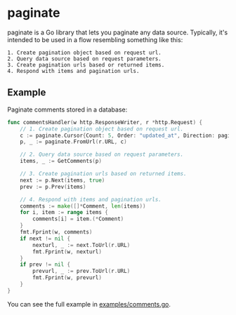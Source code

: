 # paginate

paginate is a Go library that lets you paginate any data source. Typically, it's intended to be used in a flow resembling something like this:

```
1. Create pagination object based on request url.
2. Query data source based on request parameters.
3. Create pagination urls based or returned items.
4. Respond with items and pagination urls.
```

## Example
Paginate comments stored in a database:

```go
func commentsHandler(w http.ResponseWriter, r *http.Request) {
	// 1. Create pagination object based on request url.
	c := paginate.Cursor{Count: 5, Order: "updated_at", Direction: paginate.DESC}
	p, _ := paginate.FromUrl(r.URL, c)

	// 2. Query data source based on request parameters.
	items, _ := GetComments(p)

	// 3. Create pagination urls based on returned items.
	next := p.Next(items, true)
	prev := p.Prev(items)

	// 4. Respond with items and pagination urls.
	comments := make([]*Comment, len(items))
	for i, item := range items {
		comments[i] = item.(*Comment)
	}
	fmt.Fprint(w, comments)
	if next != nil {
		nexturl, _ := next.ToUrl(r.URL)
		fmt.Fprint(w, nexturl)
	}
	if prev != nil {
		prevurl, _ := prev.ToUrl(r.URL)
		fmt.Fprint(w, prevurl)
	}
}
```

You can see the full example in [examples/comments.go](examples/comments.go).
